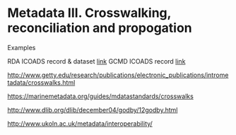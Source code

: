 # Metadata III. Crosswalking, reconciliation and propogation

Examples

RDA ICOADS record & dataset [link](http://rda.ucar.edu/datasets/ds540.0/#!docs)
GCMD ICOADS record [link](http://gcmd.nasa.gov/KeywordSearch/Metadata.do?Portal=GCMD&KeywordPath=%5BFreetext%3D%27icoads%27%5D&OrigMetadataNode=GCMD&EntryId=NCAR_DS540.1&MetadataView=Full&MetadataType=0&lbnode=mdlb2#maincontent)

http://www.getty.edu/research/publications/electronic_publications/intrometadata/crosswalks.html

https://marinemetadata.org/guides/mdatastandards/crosswalks

http://www.dlib.org/dlib/december04/godby/12godby.html

http://www.ukoln.ac.uk/metadata/interoperability/
